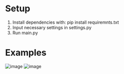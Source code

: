 # Setup
1. Install dependencies with: pip install requiremnts.txt
2. Input necessary settings in settings.py
3. Run main.py

# Examples
![image](https://github.com/daven-c/TeamCreator/assets/52761945/eb603975-5226-45c7-9568-8b09509a5811)
![image](https://github.com/daven-c/TeamCreator/assets/52761945/f75eb32a-de44-476a-b15b-9446aca8fb56)
